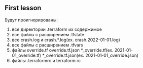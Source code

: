 ## First lesson

Будут проигнорированы:
1. все директории .terraform их содержимое
2. все файлы с расширением .tfstate 
3. все crash.log и crash.*.log(ex. crash.2022-01-01.log)
4. все файлы с расширением .tfvars
5. файлы override.tf
   override.tf.json
   *_override.tf(ex. 2021-01-01_override.tf)
   *_override.tf.json(ex. 2021-01-01_override.json)
6. файлы .terraformrc и terraform.rc
